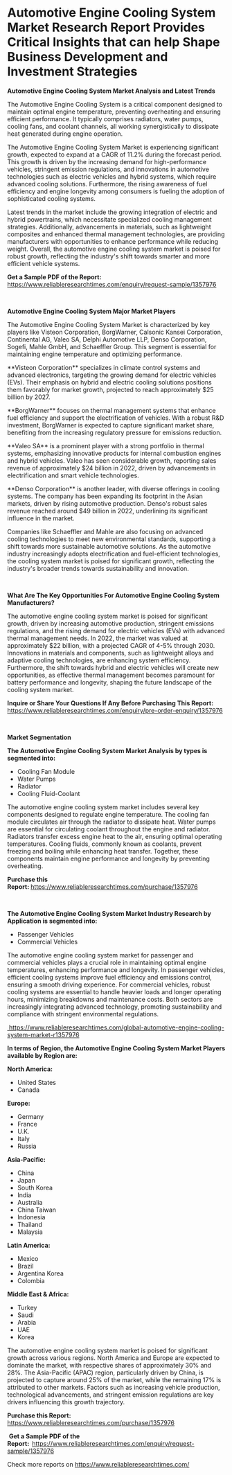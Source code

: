 <p><h1>Automotive Engine Cooling System Market Research Report Provides Critical Insights that can help Shape Business Development and Investment Strategies</h1></p><p><strong>Automotive Engine Cooling System Market Analysis and Latest Trends</strong></p>
<p><p>The Automotive Engine Cooling System is a critical component designed to maintain optimal engine temperature, preventing overheating and ensuring efficient performance. It typically comprises radiators, water pumps, cooling fans, and coolant channels, all working synergistically to dissipate heat generated during engine operation. </p><p>The Automotive Engine Cooling System Market is experiencing significant growth, expected to expand at a CAGR of 11.2% during the forecast period. This growth is driven by the increasing demand for high-performance vehicles, stringent emission regulations, and innovations in automotive technologies such as electric vehicles and hybrid systems, which require advanced cooling solutions. Furthermore, the rising awareness of fuel efficiency and engine longevity among consumers is fueling the adoption of sophisticated cooling systems. </p><p>Latest trends in the market include the growing integration of electric and hybrid powertrains, which necessitate specialized cooling management strategies. Additionally, advancements in materials, such as lightweight composites and enhanced thermal management technologies, are providing manufacturers with opportunities to enhance performance while reducing weight. Overall, the automotive engine cooling system market is poised for robust growth, reflecting the industry's shift towards smarter and more efficient vehicle systems.</p></p>
<p><strong>Get a Sample PDF of the Report:&nbsp;</strong> <a href="https://www.reliableresearchtimes.com/enquiry/request-sample/1357976?utm_campaign=2931&utm_medium=2&utm_source=Github&utm_content=ia&utm_term=30032025&utm_id=automotive-engine-cooling-system">https://www.reliableresearchtimes.com/enquiry/request-sample/1357976</a></p>
<p>&nbsp;</p>
<p><strong>Automotive Engine Cooling System Major Market Players</strong></p>
<p><p>The Automotive Engine Cooling System Market is characterized by key players like Visteon Corporation, BorgWarner, Calsonic Kansei Corporation, Continental AG, Valeo SA, Delphi Automotive LLP, Denso Corporation, Sogefi, Mahle GmbH, and Schaeffler Group. This segment is essential for maintaining engine temperature and optimizing performance.</p><p>**Visteon Corporation** specializes in climate control systems and advanced electronics, targeting the growing demand for electric vehicles (EVs). Their emphasis on hybrid and electric cooling solutions positions them favorably for market growth, projected to reach approximately $25 billion by 2027.</p><p>**BorgWarner** focuses on thermal management systems that enhance fuel efficiency and support the electrification of vehicles. With a robust R&D investment, BorgWarner is expected to capture significant market share, benefiting from the increasing regulatory pressure for emissions reduction.</p><p>**Valeo SA** is a prominent player with a strong portfolio in thermal systems, emphasizing innovative products for internal combustion engines and hybrid vehicles. Valeo has seen considerable growth, reporting sales revenue of approximately $24 billion in 2022, driven by advancements in electrification and smart vehicle technologies.</p><p>**Denso Corporation** is another leader, with diverse offerings in cooling systems. The company has been expanding its footprint in the Asian markets, driven by rising automotive production. Denso's robust sales revenue reached around $49 billion in 2022, underlining its significant influence in the market.</p><p>Companies like Schaeffler and Mahle are also focusing on advanced cooling technologies to meet new environmental standards, supporting a shift towards more sustainable automotive solutions. As the automotive industry increasingly adopts electrification and fuel-efficient technologies, the cooling system market is poised for significant growth, reflecting the industry's broader trends towards sustainability and innovation.</p></p>
<p>&nbsp;</p>
<p><strong>What Are The Key Opportunities For Automotive Engine Cooling System Manufacturers?</strong></p>
<p><p>The automotive engine cooling system market is poised for significant growth, driven by increasing automotive production, stringent emissions regulations, and the rising demand for electric vehicles (EVs) with advanced thermal management needs. In 2022, the market was valued at approximately $22 billion, with a projected CAGR of 4-5% through 2030. Innovations in materials and components, such as lightweight alloys and adaptive cooling technologies, are enhancing system efficiency. Furthermore, the shift towards hybrid and electric vehicles will create new opportunities, as effective thermal management becomes paramount for battery performance and longevity, shaping the future landscape of the cooling system market.</p></p>
<p><strong>Inquire or Share Your Questions If Any Before Purchasing This Report:</strong> <a href="https://www.reliableresearchtimes.com/enquiry/pre-order-enquiry/1357976?utm_campaign=2931&utm_medium=2&utm_source=Github&utm_content=ia&utm_term=30032025&utm_id=automotive-engine-cooling-system">https://www.reliableresearchtimes.com/enquiry/pre-order-enquiry/1357976</a></p>
<p>&nbsp;</p>
<p><strong>Market Segmentation</strong></p>
<p><strong>The Automotive Engine Cooling System Market Analysis by types is segmented into:</strong></p>
<p><ul><li>Cooling Fan Module</li><li>Water Pumps</li><li>Radiator</li><li>Cooling Fluid-Coolant</li></ul></p>
<p><p>The automotive engine cooling system market includes several key components designed to regulate engine temperature. The cooling fan module circulates air through the radiator to dissipate heat. Water pumps are essential for circulating coolant throughout the engine and radiator. Radiators transfer excess engine heat to the air, ensuring optimal operating temperatures. Cooling fluids, commonly known as coolants, prevent freezing and boiling while enhancing heat transfer. Together, these components maintain engine performance and longevity by preventing overheating.</p></p>
<p><strong>Purchase this Report:&nbsp;</strong><a href="https://www.reliableresearchtimes.com/purchase/1357976?utm_campaign=2931&utm_medium=2&utm_source=Github&utm_content=ia&utm_term=30032025&utm_id=automotive-engine-cooling-system">https://www.reliableresearchtimes.com/purchase/1357976</a></p>
<p>&nbsp;</p>
<p><strong>The Automotive Engine Cooling System Market Industry Research by Application is segmented into:</strong></p>
<p><ul><li>Passenger Vehicles</li><li>Commercial Vehicles</li></ul></p>
<p><p>The automotive engine cooling system market for passenger and commercial vehicles plays a crucial role in maintaining optimal engine temperatures, enhancing performance and longevity. In passenger vehicles, efficient cooling systems improve fuel efficiency and emissions control, ensuring a smooth driving experience. For commercial vehicles, robust cooling systems are essential to handle heavier loads and longer operating hours, minimizing breakdowns and maintenance costs. Both sectors are increasingly integrating advanced technology, promoting sustainability and compliance with stringent environmental regulations.</p></p>
<p><a href="https://www.reliableresearchtimes.com/global-automotive-engine-cooling-system-market-r1357976?utm_campaign=2931&utm_medium=2&utm_source=Github&utm_content=ia&utm_term=30032025&utm_id=automotive-engine-cooling-system">&nbsp;https://www.reliableresearchtimes.com/global-automotive-engine-cooling-system-market-r1357976</a></p>
<p><strong>In terms of Region, the Automotive Engine Cooling System Market Players available by Region are:</strong></p>
<p>
    <p> <strong> North America: </strong>
        <ul>
            <li>United States</li>
            <li>Canada</li>
        </ul>
        </p> 
    <p> <strong> Europe: </strong>
        <ul>
            <li>Germany</li>
            <li>France</li>
            <li>U.K.</li>
            <li>Italy</li>
            <li>Russia</li>
        </ul>
        </p> 
    <p> <strong> Asia-Pacific: </strong>
        <ul>
            <li>China</li>
            <li>Japan</li>
            <li>South Korea</li>
            <li>India</li>
            <li>Australia</li>
            <li>China Taiwan</li>
            <li>Indonesia</li>
            <li>Thailand</li>
            <li>Malaysia</li>
        </ul>
        </p> 
    <p> <strong> Latin America: </strong>
        <ul>
            <li>Mexico</li>
            <li>Brazil</li>
            <li>Argentina Korea</li>
            <li>Colombia</li>
        </ul>
        </p> 
    <p> <strong> Middle East & Africa: </strong>
        <ul>
            <li>Turkey</li>
            <li>Saudi</li>
            <li>Arabia</li>
            <li>UAE</li>
            <li>Korea</li>
        </ul>
    </p>
    </p>
<p><p>The automotive engine cooling system market is poised for significant growth across various regions. North America and Europe are expected to dominate the market, with respective shares of approximately 30% and 28%. The Asia-Pacific (APAC) region, particularly driven by China, is projected to capture around 25% of the market, while the remaining 17% is attributed to other markets. Factors such as increasing vehicle production, technological advancements, and stringent emission regulations are key drivers influencing this growth trajectory.</p></p>
<p><strong>Purchase this Report: </strong><a href="https://www.reliableresearchtimes.com/purchase/1357976?utm_campaign=2931&utm_medium=2&utm_source=Github&utm_content=ia&utm_term=30032025&utm_id=automotive-engine-cooling-system">https://www.reliableresearchtimes.com/purchase/1357976</a></p>
<p>&nbsp;<strong>Get a Sample PDF of the Report:&nbsp;&nbsp;</strong><a href="https://www.reliableresearchtimes.com/enquiry/request-sample/1357976?utm_campaign=2931&utm_medium=2&utm_source=Github&utm_content=ia&utm_term=30032025&utm_id=automotive-engine-cooling-system">https://www.reliableresearchtimes.com/enquiry/request-sample/1357976</a></p>
<p><strong></strong></p>
<p>Check more reports on <a href="https://www.reliableresearchtimes.com/?utm_campaign=2931&utm_medium=2&utm_source=Github&utm_content=ia&utm_term=30032025&utm_id=automotive-engine-cooling-system">https://www.reliableresearchtimes.com/</a></p>